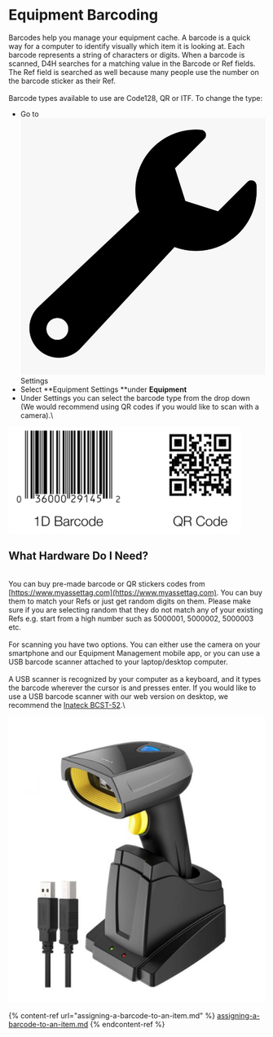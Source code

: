 # Equipment Barcoding

Barcodes help you manage your equipment cache. A barcode is a quick way for a computer to identify visually which item it is looking at. Each barcode represents a string of characters or digits. When a barcode is scanned, D4H searches for a matching value in the Barcode or Ref fields. The Ref field is searched as well because many people use the number on the barcode sticker as their Ref.\
\
Barcode types available to use are Code128, QR or ITF. To change the type:

* Go to ![](../../.gitbook/assets/wrench.png) Settings
* Select **Equipment Settings **under **Equipment**
* Under Settings you can select the barcode type from the drop down (We would recommend using QR codes if you would like to scan with a camera).\


![](<../../.gitbook/assets/barcode examples.png>)

## What Hardware Do I Need?

\
You can buy pre-made barcode or QR stickers codes from [https://www.myassettag.com](https://www.myassettag.com). You can buy them to match your Refs or just get random digits on them. Please make sure if you are selecting random that they do not match any of your existing Refs e.g. start from a high number such as 5000001, 5000002, 5000003 etc.\
\
For scanning you have two options. You can either use the camera on your smartphone and our Equipment Management mobile app, or you can use a USB barcode scanner attached to your laptop/desktop computer.\
\
A USB scanner is recognized by your computer as a keyboard, and it types the barcode wherever the cursor is and presses enter. If you would like to use a USB barcode scanner with our web version on desktop, we recommend the [Inateck BCST-52](https://www.inateck.com/inateck-2d-wireless-barcode-scanner-qr-code-scanner-with-smart-base-read-screen-bcst-52-black.html).\


![](<../../.gitbook/assets/what hardware do I need.png>)

{% content-ref url="assigning-a-barcode-to-an-item.md" %}
[assigning-a-barcode-to-an-item.md](assigning-a-barcode-to-an-item.md)
{% endcontent-ref %}

